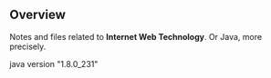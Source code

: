 ## Overview
Notes and files related to **Internet Web Technology**. Or Java, more precisely.

java version "1.8.0_231"
